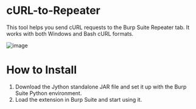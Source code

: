 # cURL-to-Repeater
This tool helps you send cURL requests to the Burp Suite Repeater tab. It works with both Windows and Bash cURL formats.

![image](https://github.com/user-attachments/assets/1a07ea7e-3b45-4183-bfbd-2a4fa0eeff17)

# How to Install
1. Download the Jython standalone JAR file and set it up with the Burp Suite Python environment.
2. Load the extension in Burp Suite and start using it.
